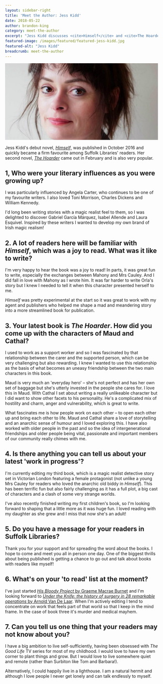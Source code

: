 ```yaml
---
layout: sidebar-right
title: 'Meet the Author: Jess Kidd'
date: 2018-05-22
author: brandon-king
category: meet-the-author
excerpt: "Jess Kidd discusses <cite>Himself</cite> and <cite>The Hoarder</cite> and reveals some details about her next novel."
featured-image: /images/featured/featured-jess-kidd.jpg
featured-alt: "Jess Kidd"
breadcrumb: meet-the-author
---
```


![Jess Kidd](/images/featured/featured-jess-kidd.jpg)

Jess Kidd's debut novel, [<cite>Himself</cite>](https://suffolk.spydus.co.uk/cgi-bin/spydus.exe/ENQ/OPAC/BIBENQ?BRN=2152566), was published in October 2016 and quickly became a firm favourite among Suffolk Libraries' readers. Her second novel, [<cite>The Hoarder</cite>](https://suffolk.spydus.co.uk/cgi-bin/spydus.exe/ENQ/OPAC/BIBENQ?BRN=2318809) came out in February and is also very popular.

## 1, Who were your literary influences as you were growing up?

I was particularly influenced by Angela Carter, who continues to be one of my favourite writers. I also loved Toni Morrison, Charles Dickens and William Kennedy.

I'd long been writing stories with a magic realist feel to them, so I was delighted to discover Gabriel García Márquez, Isabel Allende and Laura Esquivel. Inspired by these writers I wanted to develop my own brand of Irish magic realism!

## 2. A lot of readers here will be familiar with <cite>Himself</cite>, which was a joy to read. What was it like to write?

I'm very happy to hear the book was a joy to read! In parts, it was great fun to write, especially the exchanges between Mahony and Mrs Cauley. And I did fall in love with Mahony as I wrote him. It was far harder to write Orla's story but I knew I needed to tell it when this character presented herself to me.

<cite>Himself</cite> was pretty experimental at the start so it was great to work with my agent and publishers who helped me shape a mad and meandering story into a more streamlined book for publication.

## 3. Your latest book is <cite>The Hoarder</cite>. How did you come up with the characters of Maud and Cathal?

I used to work as a support worker and so I was fascinated by that relationship between the carer and the supported person, which can be very challenging but also rewarding. I knew I wanted to use this relationship as the basis of what becomes an uneasy friendship between the two main characters in this book.

Maud is very much an 'everyday hero' – she's not perfect and has her own set of baggage but she's utterly invested in the people she cares for. I love this in Maud. With Cathal I set about writing a really unlikeable character but I did want to show other facets to his personality. He's a complicated mix of hostility and charm, anger and vulnerability, which is great to write.

What fascinates me is how people work on each other – to open each other up and bring each other to life. Maud and Cathal share a love of storytelling and an anarchic sense of humour and I loved exploring this. I have also worked with older people in the past and so the idea of intergenerational friendships and older people being vital, passionate and important members of our community really chimes with me.

## 4. Is there anything you can tell us about your latest 'work in progress'?

I'm currently editing my third book, which is a magic realist detective story set in Victorian London featuring a female protagonist (not unlike a young Mrs Cauley for readers who loved the anarchic old biddy in <cite>Himself</cite>). This has been terrific fun but also fairly challenging as it has a full plot, a big cast of characters and a clash of some very strange worlds.

I've also recently finished writing my first children's book, so I'm looking forward to shaping that a little more as it was huge fun. I loved reading with my daughter as she grew and I miss that now she's an adult!

## 5. Do you have a message for your readers in Suffolk Libraries?

Thank you for your support and for spreading the word about the books. I hope to come and meet you all in person one day. One of the biggest thrills about being published is getting a chance to go out and talk about books with readers like myself!

## 6. What's on your 'to read' list at the moment?

I've just started [<cite>His Bloody Project</cite> by Graeme Macrae Burnet](https://suffolk.spydus.co.uk/cgi-bin/spydus.exe/ENQ/OPAC/BIBENQ?BRN=1854490) and I'm looking forward to [<cite>Under the Knife: the history of surgery in 28 remarkable operations</cite> by Arnold Van De Laar](https://suffolk.spydus.co.uk/cgi-bin/spydus.exe/ENQ/OPAC/BIBENQ?BRN=2309982). When I'm actively editing I tend to concentrate on work that feels part of that world so that I keep in the mind frame. In the case of book three it's murder and medical mayhem.

## 7. Can you tell us one thing that your readers may not know about you?

I have a big ambition to live self-sufficiently, having been obsessed with <cite>The Good Life</cite> TV series for most of my childhood. I would love to have my own corner to plant things and grow. But I would love to live somewhere quiet and remote (rather than Surbiton like Tom and Barbara!).

Alternatively, I could happily live in a lighthouse. I am a natural hermit and although I love people I never get lonely and can talk endlessly to myself.
